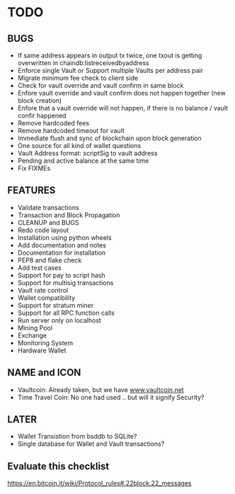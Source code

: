 TODO
====

BUGS
----
* If same address appears in output tx twice, one txout is getting
  overwritten in chaindb:listreceivedbyaddress
* Enforce single Vault or Support multiple Vaults per address pair
* Migrate minimum fee check to client side
* Check for vault override and vault confirm in same block
* Enfore vault override and vault confirm does not happen together (new block creation)
* Enfore that a vault override will not happen, if there is no balance / vault confir happened
* Remove hardcoded fees
* Remove hardcoded timeout for vault
* Immediate flush and sync of blockchain upon block generation
* One source for all kind of wallet questions
* Vault Address format: scriptSig to vault address
* Pending and active balance at the same time
* Fix FIXMEs

FEATURES
--------
* Validate transactions
* Transaction and Block Propagation
* CLEANUP and BUGS
* Redo code layout
* Installation using python wheels
* Add documentation and notes
* Documentation for installation
* PEP8 and flake check
* Add test cases
* Support for pay to script hash
* Support for multisig transactions
* Vault rate control
* Wallet compatibility
* Support for stratum miner
* Support for all RPC function calls
* Run server only on localhost
* Mining Pool
* Exchange
* Monitoring System
* Hardware Wallet

NAME and ICON
-------------
* Vaultcoin: Already taken, but we have www.vaultcoin.net
* Time Travel Coin: No one had used .. but will it signify Security?

LATER
-----
* Wallet Transistion from bsddb to SQLite?
* Single database for Wallet and Vault transactions?

Evaluate this checklist
-----------------------
https://en.bitcoin.it/wiki/Protocol_rules#.22block.22_messages
